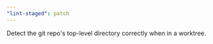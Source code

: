 ```yaml
---
"lint-staged": patch
---
```


Detect the git repo's top-level directory correctly when in a worktree.
